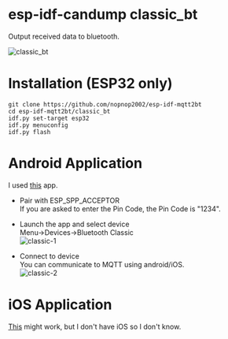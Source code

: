 # esp-idf-candump classic_bt
Output received data to bluetooth.   

![classic_bt](https://github.com/nopnop2002/esp-idf-candump/assets/6020549/e6c03df7-6f2a-4c38-b740-8b9cf708a0bb)

# Installation (ESP32 only)

```
git clone https://github.com/nopnop2002/esp-idf-mqtt2bt
cd esp-idf-mqtt2bt/classic_bt
idf.py set-target esp32
idf.py menuconfig
idf.py flash
```


# Android Application   
I used [this](https://play.google.com/store/apps/details?id=de.kai_morich.serial_bluetooth_terminal) app.   

- Pair with ESP_SPP_ACCEPTOR   
 If you are asked to enter the Pin Code, the Pin Code is "1234".   

- Launch the app and select device  
Menu->Devices->Bluetooth Classic   
![classic-1](https://github.com/nopnop2002/esp-idf-mqtt2bt/assets/6020549/1dbef296-173e-4a49-afce-5db27bae3968)

- Connect to device   
You can communicate to MQTT using android/iOS.   
![classic-2](https://github.com/nopnop2002/esp-idf-mqtt2bt/assets/6020549/29362c82-7042-40dd-85bf-3e06cd958ac6)


# iOS Application   
[This](https://apps.apple.com/jp/app/bluetooth-v2-1-spp-setup/id6449416841) might work, but I don't have iOS so I don't know.   


